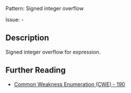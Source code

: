 Pattern: Signed integer overflow

Issue: -

## Description

Signed integer overflow for expression.

## Further Reading

* [Common Weakness Enumeration (CWE) - 190](https://cwe.mitre.org/data/definitions/190.html)